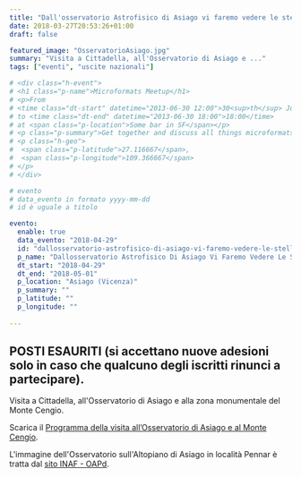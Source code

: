 ```yaml
---
title: "Dall'osservatorio Astrofisico di Asiago vi faremo vedere le stelle"
date: 2018-03-27T20:53:26+01:00
draft: false

featured_image: "OsservatorioAsiago.jpg"
summary: "Visita a Cittadella, all'Osservatorio di Asiago e ..."
tags: ["eventi", "uscite nazionali"]

# <div class="h-event">
# <h1 class="p-name">Microformats Meetup</h1>
# <p>From 
# <time class="dt-start" datetime="2013-06-30 12:00">30<sup>th</sup> June 2013, 12:00</time>
# to <time class="dt-end" datetime="2013-06-30 18:00">18:00</time>
# at <span class="p-location">Some bar in SF</span></p>
# <p class="p-summary">Get together and discuss all things microformats-related.</p>
# <p class="h-geo">
#  <span class="p-latitude">27.116667</span>,
#  <span class="p-longitude">109.366667</span>
# </p>
# </div>

# evento 
# data_evento in formato yyyy-mm-dd
# id è uguale a titolo

evento:
  enable: true
  data_evento: "2018-04-29"
  id: "dallosservatorio-astrofisico-di-asiago-vi-faremo-vedere-le-stelle"
  p_name: "Dallosservatorio Astrofisico Di Asiago Vi Faremo Vedere Le Stelle"
  dt_start: "2018-04-29"
  dt_end: "2018-05-01"
  p_location: "Asiago (Vicenza)"
  p_summary: ""
  p_latitude: ""
  p_longitude: ""
  
---
```


## POSTI ESAURITI (si accettano nuove adesioni solo in caso che qualcuno degli iscritti rinunci a partecipare).

Visita a Cittadella, all'Osservatorio di Asiago e alla zona monumentale del Monte Cengio.

Scarica il [Programma della visita all’Osservatorio di Asiago e al Monte Cengio](ProgrammaOsservatorioAsiago.pdf).


L'immagine dell'Osservatorio sull'Altopiano di Asiago in località Pennar è tratta dal [sito INAF - OAPd](https://www.oapd.inaf.it/asiago/scientific-information-about-telescopes-research/resources-for-observations).

